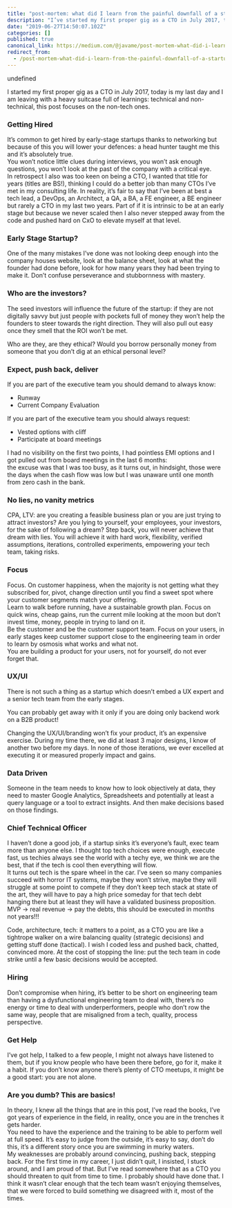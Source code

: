 ```yaml
---
title: "post-mortem: what did I learn from the painful downfall of a startup"
description: "I’ve started my first proper gig as a CTO in July 2017, today is my last day and I am leaving with a heavy suitcase full of learnings…"
date: "2019-06-27T14:50:07.102Z"
categories: []
published: true
canonical_link: https://medium.com/@javame/post-mortem-what-did-i-learn-from-the-painful-downfall-of-a-startup-eefdc7c01042
redirect_from:
  - /post-mortem-what-did-i-learn-from-the-painful-downfall-of-a-startup-eefdc7c01042
---
```


undefined

I started my first proper gig as a CTO in July 2017, today is my last day and I am leaving with a heavy suitcase full of learnings: technical and non-technical, this post focuses on the non-tech ones.

### Getting Hired

It’s common to get hired by early-stage startups thanks to networking but because of this you will lower your defences: a head hunter taught me this and it’s absolutely true.   
You won’t notice little clues during interviews, you won’t ask enough questions, you won’t look at the past of the company with a critical eye.  
In retrospect I also was too keen on being a CTO, I wanted that title for years (titles are BS!), thinking I could do a better job than many CTOs I’ve met in my consulting life. In reality, it’s fair to say that I’ve been at best a tech lead, a DevOps, an Architect, a QA, a BA, a FE engineer, a BE engineer but rarely a CTO in my last two years. Part of if it is intrinsic to be at an early stage but because we never scaled then I also never stepped away from the code and pushed hard on CxO to elevate myself at that level.

### Early Stage Startup?

One of the many mistakes I’ve done was not looking deep enough into the company houses website, look at the balance sheet, look at what the founder had done before, look for how many years they had been trying to make it. Don’t confuse perseverance and stubbornness with mastery.

### Who are the investors?

The seed investors will influence the future of the startup: if they are not digitally savvy but just people with pockets full of money they won’t help the founders to steer towards the right direction. They will also pull out easy once they smell that the ROI won’t be met.

Who are they, are they ethical? Would you borrow personally money from someone that you don’t dig at an ethical personal level?

### Expect, push back, deliver

If you are part of the executive team you should demand to always know:

-   Runway
-   Current Company Evaluation

If you are part of the executive team you should always request:

-   Vested options with cliff
-   Participate at board meetings

I had no visibility on the first two points, I had pointless EMI options and I got pulled out from board meetings in the last 6 months:  
the excuse was that I was too busy, as it turns out, in hindsight, those were the days when the cash flow was low but I was unaware until one month from zero cash in the bank.

### No lies, no vanity metrics

CPA, LTV: are you creating a feasible business plan or you are just trying to attract investors? Are you lying to yourself, your employees, your investors, for the sake of following a dream? Step back, you will never achieve that dream with lies. You will achieve it with hard work, flexibility, verified assumptions, iterations, controlled experiments, empowering your tech team, taking risks.

### Focus

Focus. On customer happiness, when the majority is not getting what they subscribed for, pivot, change direction until you find a sweet spot where your customer segments match your offering.  
Learn to walk before running, have a sustainable growth plan. Focus on quick wins, cheap gains, run the current mile looking at the moon but don’t invest time, money, people in trying to land on it.  
Be the customer and be the customer support team. Focus on your users, in early stages keep customer support close to the engineering team in order to learn by osmosis what works and what not.   
You are building a product for your users, not for yourself, do not ever forget that.

### UX/UI

There is not such a thing as a startup which doesn’t embed a UX expert and a senior tech team from the early stages.

You can probably get away with it only if you are doing only backend work on a B2B product!

Changing the UX/UI/branding won’t fix your product, it’s an expensive exercise. During my time there, we did at least 3 major designs, I know of another two before my days. In none of those iterations, we ever excelled at executing it or measured properly impact and gains.

### Data Driven

Someone in the team needs to know how to look objectively at data, they need to master Google Analytics, Spreadsheets and potentially at least a query language or a tool to extract insights. And then make decisions based on those findings.

### Chief Technical Officer

I haven’t done a good job, if a startup sinks it’s everyone’s fault, exec team more than anyone else. I thought top tech choices were enough, execute fast, us techies always see the world with a techy eye, we think we are the best, that if the tech is cool then everything will flow.   
It turns out tech is the spare wheel in the car. I’ve seen so many companies succeed with horror IT systems, maybe they won’t strive, maybe they will struggle at some point to compete if they don’t keep tech stack at state of the art, they will have to pay a high price someday for that tech debt hanging there but at least they will have a validated business proposition.   
MVP -> real revenue -> pay the debts, this should be executed in months not years!!!

Code, architecture, tech: it matters to a point, as a CTO you are like a tightrope walker on a wire balancing quality (strategic decisions) and getting stuff done (tactical). I wish I coded less and pushed back, chatted, convinced more. At the cost of stopping the line: put the tech team in code strike until a few basic decisions would be accepted.

### Hiring

Don’t compromise when hiring, it’s better to be short on engineering team than having a dysfunctional engineering team to deal with, there’s no energy or time to deal with underperformers, people who don’t row the same way, people that are misaligned from a tech, quality, process perspective.

### Get Help

I’ve got help, I talked to a few people, I might not always have listened to them, but if you know people who have been there before, go for it, make it a habit. If you don’t know anyone there’s plenty of CTO meetups, it might be a good start: you are not alone.

### Are you dumb? This are basics!

In theory, I knew all the things that are in this post, I’ve read the books, I’ve got years of experience in the field, in reality, once you are in the trenches it gets harder.  
You need to have the experience and the training to be able to perform well at full speed. It’s easy to judge from the outside, it’s easy to say, don’t do this, it’s a different story once you are swimming in murky waters.   
My weaknesses are probably around convincing, pushing back, stepping back. For the first time in my career, I just didn’t quit, I insisted, I stuck around, and I am proud of that. But I’ve read somewhere that as a CTO you should threaten to quit from time to time. I probably should have done that. I think it wasn’t clear enough that the tech team wasn’t enjoying themselves, that we were forced to build something we disagreed with it, most of the times.
